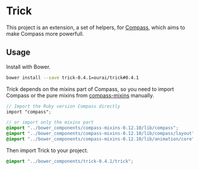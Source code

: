 # Trick

This project is an extension, a set of helpers, for [Compass](http://compass-style.org), which aims to make Compass more powerfull.

## Usage

Install with Bower.

```bash
bower install --save trick-0.4.1=ourai/trick#0.4.1
```

Trick depends on the mixins part of Compass, so you need to import Compass or the pure mixins from [compass-mixins](https://github.com/Igosuki/compass-mixins) manually.

```scss
// Import the Ruby version Compass directly
import "compass";

// or import only the mixins part
@import "../bower_components/compass-mixins-0.12.10/lib/compass";
@import "../bower_components/compass-mixins-0.12.10/lib/compass/layout";
@import "../bower_components/compass-mixins-0.12.10/lib/animation/core";
```

Then import Trick to your project.

```scss
@import "../bower_components/trick-0.4.1/trick";
```
